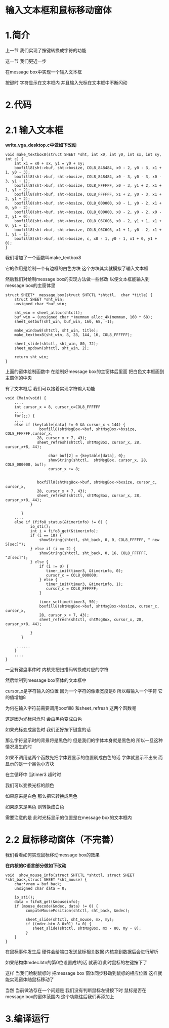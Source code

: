 # 输入文本框和鼠标移动窗体

# 1.简介

上一节 我们实现了按键转换成字符的功能

这一节 我们更近一步 

在message box中实现一个输入文本框

按键时 字符显示在文本框内 并且输入光标在文本框中不断闪动



# 2.代码

# 2.1 输入文本框

**write_vga_desktop.c中做如下改动**

```
void make_textbox8(struct SHEET *sht, int x0, int y0, int sx, int sy, int c) {
    int x1 = x0 + sx, y1 = y0 + sy;
    boxfill8(sht->buf, sht->bxsize, COL8_848484, x0 - 2, y0 - 3, x1 + 1, y0 - 3);
    boxfill8(sht->buf, sht->bxsize, COL8_848484, x0 - 3, y0 - 3, x0 - 3, y1 + 1);
    boxfill8(sht->buf, sht->bxsize, COL8_FFFFFF, x0 - 3, y1 + 2, x1 + 1, y1 + 2);
    boxfill8(sht->buf, sht->bxsize, COL8_FFFFFF, x1 + 2, y0 - 3, x1 + 2, y1 + 2);
    boxfill8(sht->buf, sht->bxsize, COL8_000000, x0 - 1, y0 - 2, x1 + 0, y0 - 2);
    boxfill8(sht->buf, sht->bxsize, COL8_000000, x0 - 2, y0 - 2, x0 - 2, y1 + 0);
    boxfill8(sht->buf, sht->bxsize, COL8_C6C6C6, x0 - 2, y1 + 1, x1 + 0, y1 + 1);
    boxfill8(sht->buf, sht->bxsize, COL8_C6C6C6, x1 + 1, y0 - 2, x1 + 1, y1 + 1);
    boxfill8(sht->buf, sht->bxsize, c, x0 - 1, y0 - 1, x1 + 0, y1 + 0); 
}
```

我们增加了一个函数叫make_textbox8

它的作用是绘制一个有边框的白色方块 这个方块其实就模拟了输入文本框

然后我们对绘制message box的实现方法做一些修改 以便文本框能输入到message box的主窗体里

```
struct SHEET*  message_box(struct SHTCTL *shtctl,  char *title) {
    struct SHEET *sht_win;
    unsigned char *buf_win;

    sht_win = sheet_alloc(shtctl);
    buf_win = (unsigned char *)memman_alloc_4k(memman, 160 * 68);
    sheet_setbuf(sht_win, buf_win, 160, 68, -1);

    make_window8(shtctl, sht_win, title);
    make_textbox8(sht_win, 8, 28, 144, 16, COL8_FFFFFF);    

    sheet_slide(shtctl, sht_win, 80, 72);
    sheet_updown(shtctl, sht_win, 2);

    return sht_win;
}	
```

上面的窗体绘制函数中 在绘制好message box的主窗体后里面 把白色文本框画到主窗体的中央

有了文本框后 我们可以接着实现字符输入功能

```
void CMain(void) {
    ....
    int cursor_x = 8, cursor_c=COL8_FFFFFF
    ....
    for(;;) {
    ....
    else if (keytable[data] != 0 && cursor_x < 144) {
               boxfill8(shtMsgBox->buf, shtMsgBox->bxsize, COL8_FFFFFF,cursor_x,
              28, cursor_x + 7, 43);
              sheet_refresh(shtctl, shtMsgBox, cursor_x, 28, cursor_x+8, 44);

                   char buf[2] = {keytable[data], 0};
                   showString(shtctl,  shtMsgBox, cursor_x, 28, COL8_000000, buf);
                   cursor_x += 8;


              boxfill8(shtMsgBox->buf, shtMsgBox->bxsize, cursor_c, cursor_x,
              28, cursor_x + 7, 43);
              sheet_refresh(shtctl, shtMsgBox, cursor_x, 28, cursor_x+8, 44);
           }

       }
    ....
    else if (fifo8_status(&timerinfo) != 0) {
           io_sti();
           int i = fifo8_get(&timerinfo);
           if (i == 10) {
               showString(shtctl, sht_back, 0, 0, COL8_FFFFFF, " new 5[sec]");
           } else if (i == 2) {
               showString(shtctl, sht_back, 0, 16, COL8_FFFFFF, "3[sec]");
           } else {
               if (i != 0) {
                  timer_init(timer3, &timerinfo, 0);
                  cursor_c = COL8_000000;
               } else {
                  timer_init(timer3, &timerinfo, 1);
                  cursor_c = COL8_FFFFFF;
               }

               timer_settime(timer3, 50);
               boxfill8(shtMsgBox->buf, shtMsgBox->bxsize, cursor_c, cursor_x,
               28, cursor_x + 7, 43);
               sheet_refresh(shtctl, shtMsgBox, cursor_x, 28, cursor_x+8, 44);

           }
       }

     ......
    }
    ....
}
```

一旦有键盘事件时 内核先把扫描码转换成对应的字符

然后绘制到message box窗体的文本框中

cursor_x是字符输入的位置 因为一个字符的像素宽度是8 所以每输入一个字符 它的值增加8

为何在输入字符前需要调用boxfill8 和sheet_refresh 这两个函数呢

这是因为光标闪烁时 会由黑色变成白色

如果光标变成黑色时 我们正好按下键盘的话

那么字符显示时的背景将是黑色的 但是我们的字体本身就是黑色的 所以一旦这种情况发生的时

如果不调用这两个函数先把字体要显示的位置刷成白色的话 字体就显示不出来 而显示的是一个黑色小方块 



在主循环中 当timer3 超时时 

我们可以变换光标的颜色 

如果原来是白色 那么把它转换成黑色

如果原来是黑色 则转换成白色

需要注意的是 此时光标显示的位置是在message box的文本框内



# 2.2 鼠标移动窗体（不完善）

我们看看如何实现鼠标移动message box的效果

**在内核的C语言部分做如下改动**

```
void  show_mouse_info(struct SHTCTL *shtctl, struct SHEET *sht_back,struct SHEET *sht_mouse) {
    char*vram = buf_back;
    unsigned char data = 0;

    io_sti();
    data = fifo8_get(&mouseinfo);
    if (mouse_decode(&mdec, data) != 0) {
         computeMousePosition(shtctl, sht_back, &mdec);

         sheet_slide(shtctl, sht_mouse, mx, my);
         if ((mdec.btn & 0x01) != 0) {
            sheet_slide(shtctl, shtMsgBox, mx - 80, my - 8); 
         }
    }
}
```

在鼠标事件发生后 硬件会给端口发送鼠标相关数据 内核拿到数据后会进行解析

如果结构体mdec.btn的第0位设置成1的话 就表明 此时鼠标的左键按下了

这样 当我们绘制鼠标时 把message box 窗体同步移动到鼠标的相应位置 这样就能实现窗体随鼠标移动了

当然 当前做法存在一个问题是 我们没有判断鼠标左键按下时 鼠标是否在message box的窗体范围内 这个功能往后我们再添加上



# 3.编译运行

